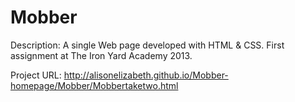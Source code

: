 Mobber
===================

Description: A single Web page developed with HTML & CSS. First assignment at The Iron Yard Academy 2013.

Project URL: http://alisonelizabeth.github.io/Mobber-homepage/Mobber/Mobbertaketwo.html
